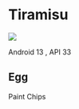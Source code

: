 # Tiramisu

![](https://upload.wikimedia.org/wikipedia/commons/2/22/Android_13_Developer_Preview_logo.svg)

Android 13 , API 33

## Egg

Paint Chips
